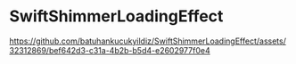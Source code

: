 # SwiftShimmerLoadingEffect






https://github.com/batuhankucukyildiz/SwiftShimmerLoadingEffect/assets/32312869/bef642d3-c31a-4b2b-b5d4-e2602977f0e4

